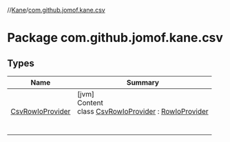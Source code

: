 //[Kane](../index.md)/[com.github.jomof.kane.csv](index.md)



# Package com.github.jomof.kane.csv  


## Types  
  
|  Name|  Summary| 
|---|---|
| <a name="com.github.jomof.kane.csv/CsvRowIoProvider///PointingToDeclaration/"></a>[CsvRowIoProvider](-csv-row-io-provider/index.md)| <a name="com.github.jomof.kane.csv/CsvRowIoProvider///PointingToDeclaration/"></a>[jvm]  <br>Content  <br>class [CsvRowIoProvider](-csv-row-io-provider/index.md) : [RowIoProvider](../com.github.jomof.kane.api/-row-io-provider/index.md)  <br><br><br>


